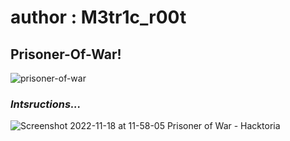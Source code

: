 # author : M3tr1c_r00t
## Prisoner-Of-War!
![prisoner-of-war](https://user-images.githubusercontent.com/99975622/204098994-ccbbd3a7-191c-4e3f-b28c-00593c3a7d53.jpg)

### _**Intsructions...**_
![Screenshot 2022-11-18 at 11-58-05 Prisoner of War - Hacktoria](https://user-images.githubusercontent.com/99975622/204099043-e60dc607-a24f-4997-aef4-5ab56257015e.png)
